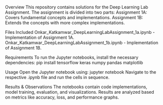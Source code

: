 Overview
This repository contains solutions for the Deep Learning Lab Assignment. The assignment is divided into two parts:
Assignment 1A: Covers fundamental concepts and implementations.
Assignment 1B: Extends the concepts with more complex implementations.

Files Included
Onkar_Katkamwar_DeepLearningLabAssignment_1a.ipynb - Implementation of Assignment 1A.
Onkar_Katkamwar_DeepLearningLabAssignment_1b.ipynb - Implementation of Assignment 1B.

Requirements
To run the Jupyter notebooks, install the necessary dependencies:
pip install tensorflow keras numpy pandas matplotlib

Usage
Open the Jupyter notebook using:
jupyter notebook
Navigate to the respective .ipynb file and run the cells in sequence.

Results & Observations
The notebooks contain code implementations, model training, evaluation, and visualizations.
Results are analyzed based on metrics like accuracy, loss, and performance graphs.
